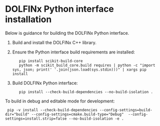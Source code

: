 # DOLFINx Python interface installation

Below is guidance for building the DOLFINx Python interface.

1. Build and install the DOLFINx C++ library.

2. Ensure the Python interface build requirements are installed:

          pip install scikit-build-core
          python -m scikit_build_core.build requires | python -c "import sys, json; print(' '.join(json.load(sys.stdin)))" | xargs pip install

3. Build DOLFINx Python interface:

          pip install --check-build-dependencies --no-build-isolation .

To build in debug and editable mode for development:

     pip -v install --check-build-dependencies --config-settings=build-dir="build" --config-settings=cmake.build-type="Debug"  --config-settings=install.strip=false --no-build-isolation -e .
